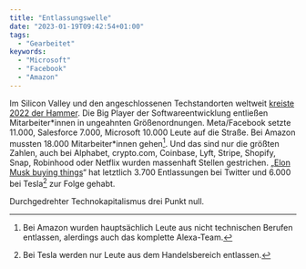 ```yaml
---
title: "Entlassungswelle"
date: "2023-01-19T09:42:54+01:00"
tags:
  - "Gearbeitet"
keywords:
  - "Microsoft"
  - "Facebook"
  - "Amazon"
---
```


Im Silicon Valley und  den angeschlossenen Techstandorten weltweit [kreiste 2022 der Hammer](https://www.cnbc.com/2023/01/18/tech-layoffs-microsoft-amazon-meta-others-have-cut-more-than-60000.html "Microsoft, Amazon and other tech companies have laid off more than 60,000 employees in the last year"). Die Big Player der Softwareentwicklung entließen Mitarbeiter\*innen in ungeahnten Größenordnungen. Meta/Facebook setzte 11.000, Salesforce 7.000, Microsoft 10.000 Leute auf die Straße. Bei Amazon mussten 18.000 Mitarbeiter\*innen gehen[^1]. Und das sind nur die größten Zahlen, auch bei Alphabet, crypto.com, Coinbase, Lyft, Stripe, Shopify, Snap, Robinhood oder Netflix wurden massenhaft Stellen gestrichen. „[Elon Musk buying things](https://couchblog.de/blog/2022/04/26/elon-musk-buying-things/)“ hat letztlich 3.700 Entlassungen bei Twitter und 6.000 bei Tesla[^2] zur Folge gehabt. 

Durchgedrehter Technokapitalismus drei Punkt null.

[^1]:	Bei Amazon wurden hauptsächlich Leute aus nicht technischen Berufen entlassen, alerdings auch das komplette Alexa-Team.

[^2]:	Bei Tesla werden nur Leute aus dem Handelsbereich entlassen.
